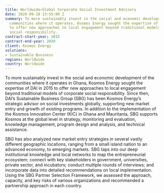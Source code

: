 ```yaml
---
title: Worldwide—Global Corporate Social Investment Advisory
date: 2020-09-18 13:55:00 Z
summary: To more sustainably invest in the social and economic development of the
  communities where it operates, Kosmos Energy sought the expertise of DAI in 2015
  to offer new approaches to local engagement beyond traditional models of corporate
  social responsibility.
contract-start-year: 2015
contract-end-year: 2020
client: Kosmos Energy
solutions:
- Sustainable Business
regions: Worldwide
country: Worldwide
---
```


To more sustainably invest in the social and economic development of the communities where it operates in Ghana, Kosmos Energy sought the expertise of DAI in 2015 to offer new approaches to local engagement beyond traditional models of corporate social responsibility. Since then, DAI’s Sustainable Business Group (SBG) has been Kosmos Energy’s strategic advisor on social investments globally, supporting new market entry and growth of existing programs. In addition to the implementation of the Kosmos Innovation Center (KIC) in Ghana and Mauritania, SBG supports Kosmos at the global level in strategy, monitoring and evaluation, knowledge management, program design and analysis, and technical assistance.

SBG has also analyzed new market entry strategies in several vastly different geographic locations, ranging from a small island nation to an advanced economy, to emerging markets. SBG taps into our deep institutional knowledge and local networks to map the entrepreneurial ecosystem; connect with key stakeholders in government, universities, private sector, and incubators; conduct multiple rounds of interviews; and incorporate data into detailed recommendations on local implementation. Using the SBG Partner Selection Framework, we assessed the approach, capacity, and key risks of various organizations and recommended a partnership approach in each country.
